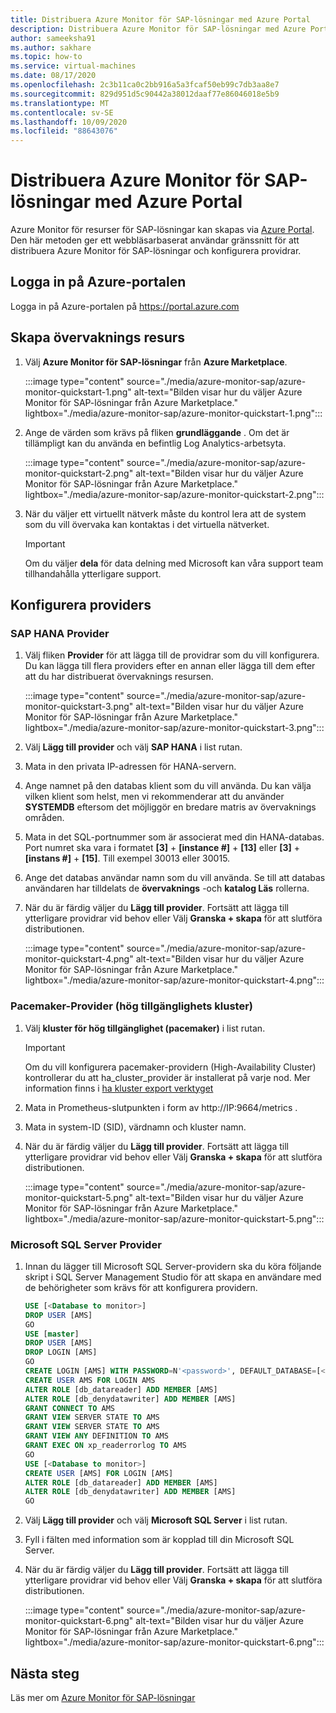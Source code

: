 ```yaml
---
title: Distribuera Azure Monitor för SAP-lösningar med Azure Portal
description: Distribuera Azure Monitor för SAP-lösningar med Azure Portal
author: sameeksha91
ms.author: sakhare
ms.topic: how-to
ms.service: virtual-machines
ms.date: 08/17/2020
ms.openlocfilehash: 2c3b11ca0c2bb916a5a3fcaf50eb99c7db3aa8e7
ms.sourcegitcommit: 829d951d5c90442a38012daaf77e86046018e5b9
ms.translationtype: MT
ms.contentlocale: sv-SE
ms.lasthandoff: 10/09/2020
ms.locfileid: "88643076"
---
```

# <a name="deploy-azure-monitor-for-sap-solutions-with-azure-portal"></a>Distribuera Azure Monitor för SAP-lösningar med Azure Portal

Azure Monitor för resurser för SAP-lösningar kan skapas via [Azure Portal](https://azure.microsoft.com/features/azure-portal). Den här metoden ger ett webbläsarbaserat användar gränssnitt för att distribuera Azure Monitor för SAP-lösningar och konfigurera providrar.

## <a name="sign-in-to-azure-portal"></a>Logga in på Azure-portalen

Logga in på Azure-portalen på https://portal.azure.com

## <a name="create-monitoring-resource"></a>Skapa övervaknings resurs

1. Välj **Azure Monitor för SAP-lösningar** från **Azure Marketplace**.

   :::image type="content" source="./media/azure-monitor-sap/azure-monitor-quickstart-1.png" alt-text="Bilden visar hur du väljer Azure Monitor för SAP-lösningar från Azure Marketplace." lightbox="./media/azure-monitor-sap/azure-monitor-quickstart-1.png":::

2. Ange de värden som krävs på fliken **grundläggande** . Om det är tillämpligt kan du använda en befintlig Log Analytics-arbetsyta.

   :::image type="content" source="./media/azure-monitor-sap/azure-monitor-quickstart-2.png" alt-text="Bilden visar hur du väljer Azure Monitor för SAP-lösningar från Azure Marketplace." lightbox="./media/azure-monitor-sap/azure-monitor-quickstart-2.png":::

3. När du väljer ett virtuellt nätverk måste du kontrol lera att de system som du vill övervaka kan kontaktas i det virtuella nätverket. 

   > [!IMPORTANT]
   > Om du väljer **dela** för data delning med Microsoft kan våra support team tillhandahålla ytterligare support.

## <a name="configure-providers"></a>Konfigurera providers

### <a name="sap-hana-provider"></a>SAP HANA Provider 

1. Välj fliken **Provider** för att lägga till de providrar som du vill konfigurera. Du kan lägga till flera providers efter en annan eller lägga till dem efter att du har distribuerat övervaknings resursen. 

   :::image type="content" source="./media/azure-monitor-sap/azure-monitor-quickstart-3.png" alt-text="Bilden visar hur du väljer Azure Monitor för SAP-lösningar från Azure Marketplace." lightbox="./media/azure-monitor-sap/azure-monitor-quickstart-3.png":::

2. Välj **Lägg till provider** och välj **SAP HANA** i list rutan. 

3. Mata in den privata IP-adressen för HANA-servern.

4. Ange namnet på den databas klient som du vill använda. Du kan välja vilken klient som helst, men vi rekommenderar att du använder **SYSTEMDB** eftersom det möjliggör en bredare matris av övervaknings områden. 

5. Mata in det SQL-portnummer som är associerat med din HANA-databas. Port numret ska vara i formatet **[3]**  +  **[instance #]**  +  **[13]** eller **[3]**  +  **[instans #]**  +  **[15]**. Till exempel 30013 eller 30015. 

6. Ange det databas användar namn som du vill använda. Se till att databas användaren har tilldelats de **övervaknings** -och **katalog Läs** rollerna. 

7. När du är färdig väljer du **Lägg till provider**. Fortsätt att lägga till ytterligare providrar vid behov eller Välj **Granska + skapa** för att slutföra distributionen.

   :::image type="content" source="./media/azure-monitor-sap/azure-monitor-quickstart-4.png" alt-text="Bilden visar hur du väljer Azure Monitor för SAP-lösningar från Azure Marketplace." lightbox="./media/azure-monitor-sap/azure-monitor-quickstart-4.png":::

### <a name="high-availability-cluster-pacemaker-provider"></a>Pacemaker-Provider (hög tillgänglighets kluster)

1. Välj **kluster för hög tillgänglighet (pacemaker)** i list rutan. 

   > [!IMPORTANT]
   > Om du vill konfigurera pacemaker-providern (High-Availability Cluster) kontrollerar du att ha_cluster_provider är installerat på varje nod. Mer information finns i [ha kluster export verktyget](https://github.com/ClusterLabs/ha_cluster_exporter#installation)

2. Mata in Prometheus-slutpunkten i form av http://IP:9664/metrics . 
 
3. Mata in system-ID (SID), värdnamn och kluster namn.

4. När du är färdig väljer du **Lägg till provider**. Fortsätt att lägga till ytterligare providrar vid behov eller Välj **Granska + skapa** för att slutföra distributionen.

   :::image type="content" source="./media/azure-monitor-sap/azure-monitor-quickstart-5.png" alt-text="Bilden visar hur du väljer Azure Monitor för SAP-lösningar från Azure Marketplace." lightbox="./media/azure-monitor-sap/azure-monitor-quickstart-5.png":::


### <a name="microsoft-sql-server-provider"></a>Microsoft SQL Server Provider

1. Innan du lägger till Microsoft SQL Server-providern ska du köra följande skript i SQL Server Management Studio för att skapa en användare med de behörigheter som krävs för att konfigurera providern.

   ```sql
   USE [<Database to monitor>]
   DROP USER [AMS]
   GO
   USE [master]
   DROP USER [AMS]
   DROP LOGIN [AMS]
   GO
   CREATE LOGIN [AMS] WITH PASSWORD=N'<password>', DEFAULT_DATABASE=[<Database to monitor>], DEFAULT_LANGUAGE=[us_english], CHECK_EXPIRATION=OFF, CHECK_POLICY=OFF
   CREATE USER AMS FOR LOGIN AMS
   ALTER ROLE [db_datareader] ADD MEMBER [AMS]
   ALTER ROLE [db_denydatawriter] ADD MEMBER [AMS]
   GRANT CONNECT TO AMS
   GRANT VIEW SERVER STATE TO AMS
   GRANT VIEW SERVER STATE TO AMS
   GRANT VIEW ANY DEFINITION TO AMS
   GRANT EXEC ON xp_readerrorlog TO AMS
   GO
   USE [<Database to monitor>]
   CREATE USER [AMS] FOR LOGIN [AMS]
   ALTER ROLE [db_datareader] ADD MEMBER [AMS]
   ALTER ROLE [db_denydatawriter] ADD MEMBER [AMS]
   GO
   ``` 

2. Välj **Lägg till provider** och välj **Microsoft SQL Server** i list rutan. 

3. Fyll i fälten med information som är kopplad till din Microsoft SQL Server. 

4. När du är färdig väljer du **Lägg till provider**. Fortsätt att lägga till ytterligare providrar vid behov eller Välj **Granska + skapa** för att slutföra distributionen.

     :::image type="content" source="./media/azure-monitor-sap/azure-monitor-quickstart-6.png" alt-text="Bilden visar hur du väljer Azure Monitor för SAP-lösningar från Azure Marketplace." lightbox="./media/azure-monitor-sap/azure-monitor-quickstart-6.png":::

## <a name="next-steps"></a>Nästa steg

Läs mer om [Azure Monitor för SAP-lösningar](azure-monitor-overview.md)
